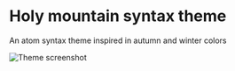 # Holy mountain syntax theme

An atom syntax theme inspired in autumn and winter colors

![Theme screenshot](./image/demo.png)
